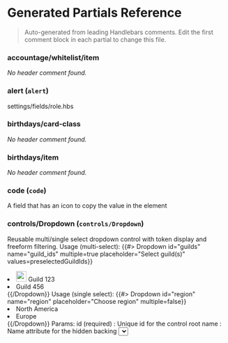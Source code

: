 # Generated Partials Reference

> Auto-generated from leading Handlebars comments. Edit the first comment block in each partial to change this file.

### accountage/whitelist/item

_No header comment found._

### alert (`alert`)

settings/fields/role.hbs


### birthdays/card-class

_No header comment found._

### birthdays/item

_No header comment found._

### code (`code`)

A field that has an icon to copy the value in the element


### controls/Dropdown (`controls/Dropdown`)

Reusable multi/single select dropdown control with token display and freeform filtering.
Usage (multi-select):
{{#> Dropdown id="guilds" name="guild_ids" multiple=true placeholder="Select guild(s)" values=preselectedGuildIds}}
<li class="dropdown-item d-flex align-items-center gap-2" data-value="123">
<img src="/images/guilds/123.png" width="24" height="24" class="rounded" alt="" /> Guild 123
</li>
<li class="dropdown-item" data-value="456">Guild 456</li>
{{/Dropdown}}
Usage (single select):
{{#> Dropdown id="region" name="region" placeholder="Choose region" multiple=false}}
<li class="dropdown-item" data-value="na">North America</li>
<li class="dropdown-item" data-value="eu">Europe</li>
{{/Dropdown}}
Params:
id (required)            : Unique id for the control root
name                     : Name attribute for the hidden backing <select>
multiple (default=true)  : Allow multiple selection
placeholder              : Placeholder text shown when no selection
values                   : Array of pre-selected values (must match data-value of provided <li>)
class                    : Extra classes for root wrapper
label                    : Optional label text (for accessibility)
searchable (default=true): Whether freeform typing / filtering is enabled. Set to false to disable search and require selection from list only.
Block Content:
Provide one or more <li class="dropdown-item" data-value="...">Custom HTML ...</li>
Each must have a unique data-value.


### controls/GuildSelector

_No header comment found._

### currency

_No header comment found._

### date

_No header comment found._

### discord/channel (`discord/channel`)

Renders a Discord channel mention.
Parameters:
channel: The Discord channel ID.
guild: (Optional) The Discord guild ID to fetch the channel from. Defaults to the primary guild ID from config if not provided.


### discord/emoji

_No header comment found._

### discord/guild (`discord/guild`)

Renders a Discord guild icon with name.
Parameters:
id: The Discord guild ID.


### discord/mentionable

_No header comment found._

### discord/role

_No header comment found._

### discord/user (`discord/user`)

Renders a Discord user mention with avatar and username.
Parameters:
user: The Discord user ID.
guild: (Optional) The Discord guild ID to fetch the user from. Defaults to the primary guild ID from config if not provided.


### freegamekeys/item

_No header comment found._

### gamekeys/item

_No header comment found._

### gamekeys/offer

_No header comment found._

### highlight

_No header comment found._

### minecraft/new-op-modal

_No header comment found._

### minecraft/new-whitelist-modal

_No header comment found._

### minecraft/op-level

_No header comment found._

### minecraft/user

_No header comment found._

### Modal Partial (`modal`)

Generic Bootstrap 5 modal wrapper supporting inline body param or block content with optional form wrapping.

| Input | Description |
|-------|-------------|
| `id` | Unique modal id |
| `title` | Modal title |
| `body` | Static body HTML (ignored if block provided) |
| `buttonText` | Primary action label |
| `buttonClass` | Extra classes for primary button |
| `cancelText` | Cancel button label |
| `formAction` | Form action URL |
| `formMethod` | Form method when formAction given |
| `size` | Dialog size sm|lg|xl |
| `centered` | Vertically center dialog |
| `scrollable` | Scrollable body region |


### navbar

_No header comment found._

### pager

_No header comment found._

### permissions/item

_No header comment found._

### search

_No header comment found._

### settings/field (`settings/field`)

settings/field.hbs


### settings/fields/array (`settings/fields/array`)

settings/fields/array.hbs


### settings/fields/boolean (`settings/fields/boolean`)

settings/fields/boolean.hbs


### settings/fields/channel (`settings/fields/channel`)

settings/fields/channel.hbs


### settings/fields/date (`settings/fields/date`)

settings/fields/date.hbs


### settings/fields/debug (`settings/fields/debug`)

settings/fields/array.hbs


### settings/fields/duration (`settings/fields/duration`)

settings/fields/duration.hbs


### settings/fields/emoji (`settings/fields/emoji`)

settings/fields/emoji.hbs


### settings/fields/image-url (`settings/fields/image-url`)

settings/fields/image-url.hbs


### settings/fields/json (`settings/fields/json`)

settings/fields/json.hbs


### settings/fields/mentionable (`settings/fields/mentionable`)

settings/fields/mentionable.hbs


### settings/fields/number (`settings/fields/number`)

settings/fields/number.hbs


### settings/fields/object (`settings/fields/object`)

settings/fields/object.hbs --


### settings/fields/password (`settings/fields/password`)

settings/fields/password.hbs


### settings/fields/regex (`settings/fields/regex`)

settings/fields/regex.hbs


### settings/fields/role (`settings/fields/role`)

settings/fields/role.hbs


### settings/fields/string (`settings/fields/string`)

settings/fields/string.hbs


### settings/fields/url (`settings/fields/url`)

settings/fields/url.hbs


### settings/metadata/deprecated/alert

_No header comment found._

### Deprecated Attrs (`settings/metadata/deprecated/attrs`)

Emits data-* attributes describing deprecation state for a setting (data-deprecated, data-deprecated-level).

| Input | Description |
|-------|-------------|
| `metadata` | Full metadata object |
| `key` | Explicit setting key (optional) |
| `level` | Fallback deprecation level if metadata missing |


### settings/metadata/deprecated/class (`settings/metadata/deprecated/class`)

settings/helpers/deprecated/class.hbs


### settings/metadata/description (`settings/metadata/description`)

settings/metadata/description.hbs


### settings/metadata/unit

_No header comment found._

### shiftcodes/item

_No header comment found._

### sidebar/group

_No header comment found._

### sidebar/guild_link

_No header comment found._

### sidebar/link

_No header comment found._

### sidebar/separator

_No header comment found._

### sidebar/settings

_No header comment found._

### sidebar/sidebar

_No header comment found._

### taco

_No header comment found._

### templates/discord-channel-field

_No header comment found._

### templates/discord-emoji

_No header comment found._

### templates/discord-guild

_No header comment found._

### templates/discord-role-field

_No header comment found._

### templates/discord-user-field

_No header comment found._

### templates/discord-user

_No header comment found._

### templates/main

_No header comment found._

### templates/twitch-user

_No header comment found._

### twitch/dynamic-user

_No header comment found._

### twitch/user

_No header comment found._

### yes-no

_No header comment found._
